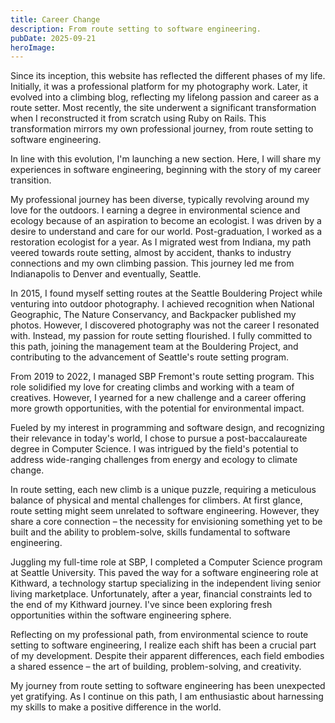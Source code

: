 ```yaml
---
title: Career Change
description: From route setting to software engineering.
pubDate: 2025-09-21
heroImage: 
---
```


Since its inception, this website has reflected the different phases of my life. Initially, it was a professional platform for my photography work. Later, it evolved into a climbing blog, reflecting my lifelong passion and career as a route setter. Most recently, the site underwent a significant transformation when I reconstructed it from scratch using Ruby on Rails. This transformation mirrors my own professional journey, from route setting to software engineering.

In line with this evolution, I'm launching a new section. Here, I will share my experiences in software engineering, beginning with the story of my career transition.

My professional journey has been diverse, typically revolving around my love for the outdoors. I earning a degree in environmental science and ecology because of an aspiration to become an ecologist. I was driven by a desire to understand and care for our world. Post-graduation, I worked as a restoration ecologist for a year. As I migrated west from Indiana, my path veered towards route setting, almost by accident, thanks to industry connections and my own climbing passion. This journey led me from Indianapolis to Denver and eventually, Seattle.

In 2015, I found myself setting routes at the Seattle Bouldering Project while venturing into outdoor photography. I achieved recognition when National Geographic, The Nature Conservancy, and Backpacker published my photos. However, I discovered photography was not the career I resonated with. Instead, my passion for route setting flourished. I fully committed to this path, joining the management team at the Bouldering Project, and contributing to the advancement of Seattle's route setting program.

From 2019 to 2022, I managed SBP Fremont's route setting program. This role solidified my love for creating climbs and working with a team of creatives. However, I yearned for a new challenge and a career offering more growth opportunities, with the potential for environmental impact.

Fueled by my interest in programming and software design, and recognizing their relevance in today's world, I chose to pursue a post-baccalaureate degree in Computer Science. I was intrigued by the field's potential to address wide-ranging challenges from energy and ecology to climate change.

In route setting, each new climb is a unique puzzle, requiring a meticulous balance of physical and mental challenges for climbers. At first glance, route setting might seem unrelated to software engineering. However, they share a core connection – the necessity for envisioning something yet to be built and the ability to problem-solve, skills fundamental to software engineering.

Juggling my full-time role at SBP, I completed a Computer Science program at Seattle University. This paved the way for a software engineering role at Kithward, a technology startup specializing in the independent living senior living marketplace. Unfortunately, after a year, financial constraints led to the end of my Kithward journey. I've since been exploring fresh opportunities within the software engineering sphere.

Reflecting on my professional path, from environmental science to route setting to software engineering, I realize each shift has been a crucial part of my development. Despite their apparent differences, each field embodies a shared essence – the art of building, problem-solving, and creativity.

My journey from route setting to software engineering has been unexpected yet gratifying. As I continue on this path, I am enthusiastic about harnessing my skills to make a positive difference in the world.


